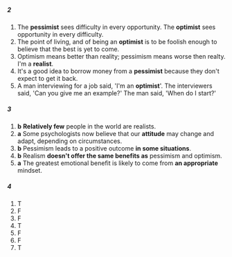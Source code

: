 ##### 2
1. The **pessimist** sees difficulty in every opportunity. The **optimist** sees opportunity in every difficulty.
2. The point of living, and of being an **optimist** is to be foolish enough to believe that the best is yet to come.
3. Optimism means better than reality; pessimism means worse then realty. I'm a **realist**.
4. It's a good idea to borrow money from a **pessimist** because they don't expect to get it back.
5. A man interviewing for a job said, 'I'm an **optimist**'. The interviewers said, 'Can you give me an example?' The man said, 'When do I start?'

##### 3
1. **b** **Relatively few** people in the world are realists.
2. **a** Some psychologists now believe that our **attitude** may change and adapt, depending on circumstances.
3. **b** Pessimism leads to a positive outcome **in some situations**.
4. **b** Realism **doesn't offer the same benefits as** pessimism and optimism.
5. **a** The greatest emotional benefit is likely to come from **an appropriate** mindset.

##### 4
1. T
2. F
3. F
4. T
5. F
6. F
7. T
